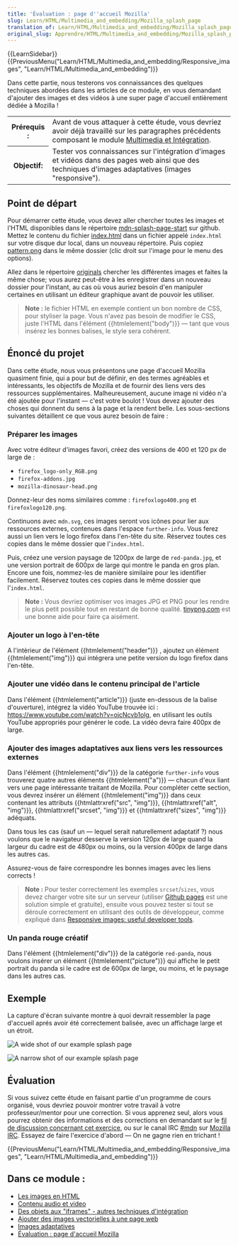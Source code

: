 ```yaml
---
title: 'Évaluation : page d''accueil Mozilla'
slug: Learn/HTML/Multimedia_and_embedding/Mozilla_splash_page
translation_of: Learn/HTML/Multimedia_and_embedding/Mozilla_splash_page
original_slug: Apprendre/HTML/Multimedia_and_embedding/Mozilla_splash_page
---
```


{{LearnSidebar}}{{PreviousMenu("Learn/HTML/Multimedia_and_embedding/Responsive_images", "Learn/HTML/Multimedia_and_embedding")}}

Dans cette partie, nous testerons vos connaissances des quelques techniques abordées dans les articles de ce module, en vous demandant d'ajouter des images et des vidéos à une super page d'accueil entièrement dédiée à Mozilla !

<table class="standard-table">
  <tbody>
    <tr>
      <th scope="row">Prérequis :</th>
      <td>
        Avant de vous attaquer à cette étude, vous devriez avoir déjà travaillé
        sur les paragraphes précédents composant le module
        <a href="/fr/Apprendre/HTML/Multimedia_and_embedding"
          >Multimedia et Intégration</a
        >.
      </td>
    </tr>
    <tr>
      <th scope="row">Objectif:</th>
      <td>
        Tester vos connaissances sur l'intégration d'images et vidéos dans des
        pages web ainsi que des techniques d'images adaptatives (images
        "responsive").
      </td>
    </tr>
  </tbody>
</table>

## Point de départ

Pour démarrer cette étude, vous devez aller chercher toutes les images et l'HTML disponibles dans le répertoire [mdn-splash-page-start](https://github.com/mdn/learning-area/blob/master/html/multimedia-and-embedding/mdn-splash-page-start/) sur github. Mettez le contenu du fichier [index.html](https://github.com/mdn/learning-area/blob/master/html/multimedia-and-embedding/mdn-splash-page-start/index.html) dans un fichier appelé `index.html` sur votre disque dur local, dans un nouveau répertoire. Puis copiez [pattern.png](https://github.com/mdn/learning-area/blob/master/html/multimedia-and-embedding/mdn-splash-page-start/pattern.png) dans le même dossier (clic droit sur l'image pour le menu des options).

Allez dans le répertoire [originals](https://github.com/mdn/learning-area/tree/master/html/multimedia-and-embedding/mdn-splash-page-start/originals) chercher les différentes images et faites la même chose; vous aurez peut-être à les enregistrer dans un nouveau dossier pour l'instant, au cas où vous auriez besoin d'en manipuler certaines en utilisant un éditeur graphique avant de pouvoir les utiliser.

> **Note :** le fichier HTML en exemple contient un bon nombre de CSS, pour styliser la page. Vous n'avez pas besoin de modifier le CSS, juste l'HTML dans l'élément {{htmlelement("body")}} — tant que vous insérez les bonnes balises, le style sera cohérent.

## Énoncé du projet

Dans cette étude, nous vous présentons une page d'accueil Mozilla quasiment finie, qui a pour but de définir, en des termes agréables et intéressants, les objectifs de Mozilla et de fournir des liens vers des ressources supplémentaires. Malheureusement, aucune image ni vidéo n'a été ajoutée pour l'instant — c'est votre boulot ! Vous devez ajouter des choses qui donnent du sens à la page et la rendent belle. Les sous-sections suivantes détaillent ce que vous aurez besoin de faire :

### Préparer les images

Avec votre éditeur d'images favori, créez des versions de 400 et 120 px de large de :

- `firefox_logo-only_RGB.png`
- `firefox-addons.jpg`
- `mozilla-dinosaur-head.png`

Donnez-leur des noms similaires comme : `firefoxlogo400.png` et `firefoxlogo120.png`.

Continuons avec `mdn.svg`, ces images seront vos icônes pour lier aux ressources externes, contenues dans l'espace `further-info`. Vous ferez aussi un lien vers le logo firefox dans l'en-tête du site. Réservez toutes ces copies dans le même dossier que l'`index.html`.

Puis, créez une version paysage de 1200px de large de `red-panda.jpg`, et une version portrait de 600px de large qui montre le panda en gros plan. Encore une fois, nommez-les de manière similaire pour les identifier facilement. Réservez toutes ces copies dans le même dossier que l'`index.html`.

> **Note :** Vous devriez optimiser vos images JPG et PNG pour les rendre le plus petit possible tout en restant de bonne qualité. [tinypng.com](https://tinypng.com/) est une bonne aide pour faire ça aisément.

### Ajouter un logo à l'en-tête

A l'intèrieur de l'élément {{htmlelement("header")}} , ajoutez un élément {{htmlelement("img")}} qui intégrera une petite version du logo firefox dans l'en-tête.

### Ajouter une vidéo dans le contenu principal de l'article

Dans l'élément {{htmlelement("article")}} (juste en-dessous de la balise d'ouverture), intégrez la vidéo YouTube trouvée ici : <https://www.youtube.com/watch?v=ojcNcvb1olg>, en utilisant les outils YouTube appropriés pour générer le code. La vidéo devra faire 400px de large.

### Ajouter des images adaptatives aux liens vers les ressources externes

Dans l'élément {{htmlelement("div")}} de la catégorie `further-info` vous trouverez quatre autres éléments {{htmlelement("a")}} — chacun d'eux liant vers une page intéressante traitant de Mozilla. Pour compléter cette section, vous devrez insérer un élément {{htmlelement("img")}} dans ceux contenant les attributs {{htmlattrxref("src", "img")}}, {{htmlattrxref("alt", "img")}}, {{htmlattrxref("srcset", "img")}} et {{htmlattrxref("sizes", "img")}} adéquats.

Dans tous les cas (sauf un — lequel serait naturellement adaptatif ?) nous voulons que le navigateur desserve la version 120px de large quand la largeur du cadre est de 480px ou moins, ou la version 400px de large dans les autres cas.

Assurez-vous de faire correspondre les bonnes images avec les liens corrects !

> **Note :** Pour tester correctement les exemples `srcset`/`sizes`, vous devez charger votre site sur un serveur (utiliser [Github pages](/fr/docs/Learn/Common_questions/Using_Github_pages) est une solution simple et gratuite), ensuite vous pouvez tester si tout se déroule correctement en utilisant des outils de développeur, comme expliqué dans [Responsive images: useful developer tools](/fr/Learn/HTML/Multimedia_and_embedding/Responsive_images#Useful_developer_tools).

### Un panda rouge créatif

Dans l'élément {{htmlelement("div")}} de la catégorie `red-panda`, nous voulons insérer un élément {{htmlelement("picture")}} qui affiche le petit portrait du panda si le cadre est de 600px de large, ou moins, et le paysage dans les autres cas.

## Exemple

La capture d'écran suivante montre à quoi devrait ressembler la page d'accueil aprés avoir été correctement balisée, avec un affichage large et un étroit.

![A wide shot of our example splash page](wide-shot.png)

![A narrow shot of our example splash page](narrow-shot.png)

## Évaluation

Si vous suivez cette étude en faisant partie d'un programme de cours organisé, vous devriez pouvoir montrer votre travail à votre professeur/mentor pour une correction. Si vous apprenez seul, alors vous pourrez obtenir des informations et des corrections en demandant sur le [fil de discussion concernant cet exercice](https://discourse.mozilla.org/t/mozilla-splash-page-assignment/24679), ou sur le canal IRC [#mdn](irc://irc.mozilla.org/mdn) sur [Mozilla IRC](https://wiki.mozilla.org/IRC). Essayez de faire l'exercice d'abord — On ne gagne rien en trichant !

{{PreviousMenu("Learn/HTML/Multimedia_and_embedding/Responsive_images", "Learn/HTML/Multimedia_and_embedding")}}

## Dans ce module :

- [Les images en HTML](/fr/Apprendre/HTML/Multimedia_and_embedding/Images_in_HTML)
- [Contenu audio et video](/fr/Apprendre/HTML/Multimedia_and_embedding/Contenu_audio_et_video)
- [Des objets aux "iframes" - autres techniques d'intégration](/fr/Apprendre/HTML/Multimedia_and_embedding/Other_embedding_technologies)
- [Ajouter des images vectorielles à une page web](/fr/Apprendre/HTML/Comment/Ajouter_des_images_vectorielles_%C3%A0_une_page_web)
- [Images adaptatives](/fr/Apprendre/HTML/Comment/Ajouter_des_images_adaptatives_%C3%A0_une_page_web)
- [Évaluation : page d'accueil Mozilla](/fr/Apprendre/HTML/Multimedia_and_embedding/Mozilla_splash_page)
